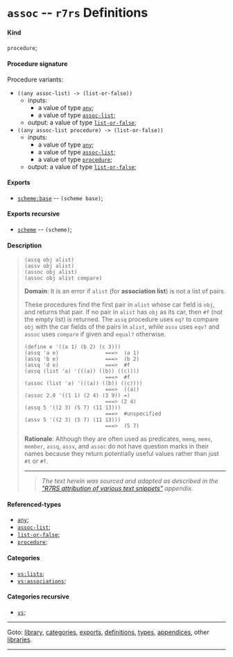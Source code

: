 

<a id='definition__r7rs__assoc'></a>

# `assoc` -- `r7rs` Definitions


<a id='definition__r7rs__assoc__kind'></a>

#### Kind

`procedure`;


<a id='definition__r7rs__assoc__procedure-signature'></a>

#### Procedure signature

Procedure variants:
 * `((any assoc-list) -> (list-or-false))`
   * inputs:
     * a value of type [`any`](../../r7rs/types/any.md#type__r7rs__any);
     * a value of type [`assoc-list`](../../r7rs/types/assoc-list.md#type__r7rs__assoc-list);
   * output: a value of type [`list-or-false`](../../r7rs/types/list-or-false.md#type__r7rs__list-or-false);
 * `((any assoc-list procedure) -> (list-or-false))`
   * inputs:
     * a value of type [`any`](../../r7rs/types/any.md#type__r7rs__any);
     * a value of type [`assoc-list`](../../r7rs/types/assoc-list.md#type__r7rs__assoc-list);
     * a value of type [`procedure`](../../r7rs/types/procedure.md#type__r7rs__procedure);
   * output: a value of type [`list-or-false`](../../r7rs/types/list-or-false.md#type__r7rs__list-or-false);


<a id='definition__r7rs__assoc__exports'></a>

#### Exports

 * [`scheme:base`](../../r7rs/exports/scheme_3a_base.md#export__r7rs__scheme_3a_base) -- `(scheme base)`;


<a id='definition__r7rs__assoc__exports-recursive'></a>

#### Exports recursive

 * [`scheme`](../../r7rs/exports/scheme.md#export__r7rs__scheme) -- `(scheme)`;


<a id='definition__r7rs__assoc__description'></a>

#### Description

> ````
> (assq obj alist)
> (assv obj alist)
> (assoc obj alist)
> (assoc obj alist compare)
> ````
> 
> 
> **Domain**:  It is an error if `alist` (for __association list__) is not a list of
> pairs.
> 
> These procedures find the first pair in `alist` whose car field is `obj`,
> and returns that pair.  If no pair in `alist` has `obj` as its
> car, then `#f` (not the empty list) is returned.  The `assq` procedure uses
> `eq?` to compare `obj` with the car fields of the pairs in `alist`,
> while `assv` uses `eqv?` and `assoc` uses `compare` if given
> and `equal?` otherwise.
> 
> ````
> (define e '((a 1) (b 2) (c 3)))
> (assq 'a e)               ===>  (a 1)
> (assq 'b e)               ===>  (b 2)
> (assq 'd e)               ===>  #f
> (assq (list 'a) '(((a)) ((b)) ((c))))
>                           ===>  #f
> (assoc (list 'a) '(((a)) ((b)) ((c))))
>                           ===>  ((a))
> (assoc 2.0 '((1 1) (2 4) (3 9)) =)
>                           ===> (2 4)
> (assq 5 '((2 3) (5 7) (11 13)))
>                           ===>  #unspecified
> (assv 5 '((2 3) (5 7) (11 13)))
>                           ===>  (5 7)
> ````
> 
> 
> **Rationale**:  Although they are often used as predicates,
> `memq`, `memv`, `member`, `assq`, `assv`, and `assoc` do not
> have question marks in their names because they return
> potentially useful values rather than just `#t` or `#f`.
> 
> 
> ----
> > *The text herein was sourced and adapted as described in the ["R7RS attribution of various text snippets"](../../r7rs/appendices/attribution.md#appendix__r7rs__attribution) appendix.*


<a id='definition__r7rs__assoc__referenced-types'></a>

#### Referenced-types

 * [`any`](../../r7rs/types/any.md#type__r7rs__any);
 * [`assoc-list`](../../r7rs/types/assoc-list.md#type__r7rs__assoc-list);
 * [`list-or-false`](../../r7rs/types/list-or-false.md#type__r7rs__list-or-false);
 * [`procedure`](../../r7rs/types/procedure.md#type__r7rs__procedure);


<a id='definition__r7rs__assoc__categories'></a>

#### Categories

 * [`vs:lists`](../../r7rs/categories/vs_3a_lists.md#category__r7rs__vs_3a_lists);
 * [`vs:associations`](../../r7rs/categories/vs_3a_associations.md#category__r7rs__vs_3a_associations);


<a id='definition__r7rs__assoc__categories-recursive'></a>

#### Categories recursive

 * [`vs`](../../r7rs/categories/vs.md#category__r7rs__vs);

----

Goto: [library](../../r7rs/_index.md#library__r7rs), [categories](../../r7rs/categories/_index.md#toc__r7rs__categories), [exports](../../r7rs/exports/_index.md#toc__r7rs__exports), [definitions](../../r7rs/definitions/_index.md#toc__r7rs__definitions), [types](../../r7rs/types/_index.md#toc__r7rs__types), [appendices](../../r7rs/appendices/_index.md#toc__r7rs__appendices), other [libraries](../../_libraries.md#toc__libraries).

----

